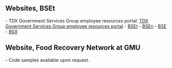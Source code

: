 <h2>Websites, BSEt</h2>
- TDX Government Services Group employee resources portal: <a href="http://bsenv.com/">TDX Government Services Group employee resources portal</a>
- <a href="http://bsetak.com/">BSEt</a>
- <a href="http://bsenv.com/">BSEn</a>
- <a href="http://bseak.com/">BSE</a>
- <a href="http://bsxak.com/">BSX</a>

<h2>Website, Food Recovery Network at GMU</h2>
- Code samples available upon request.
